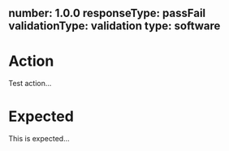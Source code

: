 number: 1.0.0
responseType: passFail
validationType: validation
type: software
---
# Action

Test action...

# Expected

This is expected...